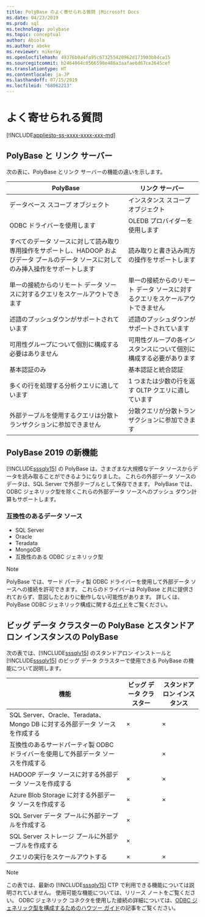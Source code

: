 ```yaml
---
title: PolyBase のよく寄せられる質問 |Microsoft Docs
ms.date: 04/23/2019
ms.prod: sql
ms.technology: polybase
ms.topic: conceptual
author: Abiola
ms.author: aboke
ms.reviewer: mikeray
ms.openlocfilehash: 49376b0a4fa95c673255420962d173903b84ca15
ms.sourcegitcommit: b2464064c0566590e486a3aafae6d67ce2645cef
ms.translationtype: HT
ms.contentlocale: ja-JP
ms.lasthandoff: 07/15/2019
ms.locfileid: "68062213"
---
```

# <a name="frequently-asked-questions"></a>よく寄せられる質問

[!INCLUDE[appliesto-ss-xxxx-xxxx-xxx-md](../../includes/appliesto-ss-xxxx-xxxx-xxx-md.md)]

## <a name="polybase-vs-linked-servers"></a>PolyBase と リンク サーバー
次の表に、PolyBase とリンク サーバーの機能の違いを示します。

|PolyBase | リンク サーバー|
|--------------------------|--------------------------|  
|データベース スコープ オブジェクト|インスタンス スコープ オブジェクト|
|ODBC ドライバーを使用します|OLEDB プロバイダーを使用します|
|すべてのデータ ソースに対して読み取り専用操作をサポートし、HADOOP およびデータ プールのデータ ソースに対してのみ挿入操作をサポートします|読み取りと書き込み両方の操作をサポートします|
|単一の接続からのリモート データ ソースに対するクエリをスケールアウトできます |単一の接続からのリモート データ ソースに対するクエリをスケールアウトできません|
|述語のプッシュダウンがサポートされています|述語のプッシュダウンがサポートされています|
|可用性グループについて個別に構成する必要はありません|可用性グループの各インスタンスについて個別に構成する必要があります|
|基本認証のみ|基本認証と統合認証|
|多くの行を処理する分析クエリに適しています|1 つまたは少数の行を返す OLTP クエリに適しています|
|外部テーブルを使用するクエリは分散トランザクションに参加できません|分散クエリが分散トランザクションに参加できます|

## <a name="whats-new-in-polybase-2019"></a>PolyBase 2019 の新機能 

[!INCLUDE[sssqlv15](../../includes/sssqlv15-md.md)] の PolyBase は、さまざまな大規模なデータ ソースからデータを読み取ることができるようになりました。 これらの外部データ ソースのデータは、SQL Server で外部テーブルとして保存できます。 PolyBase では、ODBC ジェネリック型を除くこれらの外部データ ソースへのプッシュ ダウン計算もサポートします。

### <a name="compatible-data-sources"></a>互換性のあるデータ ソース

- SQL Server
- Oracle
- Teradata
- MongoDB
- 互換性のある ODBC ジェネリック型
  
> [!NOTE]
> PolyBase では、サード パーティ製 ODBC ドライバーを使用して外部データ ソースへの接続を許可できます。 これらのドライバーは PolyBase と共に提供されておらず、意図したとおりに動作しない可能性があります。 詳しくは、PolyBase ODBC ジェネリック構成に関する[ガイド](../../relational-databases/polybase/polybase-configure-odbc-generic.md)をご覧ください。  

## <a name="polybase-in-big-data-clusters-vs-polybase-in-stand-alone-instances"></a>ビッグ データ クラスターの PolyBase とスタンドアロン インスタンスの PolyBase

次の表では、[!INCLUDE[sssqlv15](../../includes/sssqlv15-md.md)] のスタンドアロン インストールと [!INCLUDE[sssqlv15](../../includes/sssqlv15-md.md)] のビッグ データ クラスターで使用できる PolyBase の機能について説明します。

|機能 |ビッグ データ クラスター|スタンドアロン インスタンス|
|--------------------------|--------------------------|---------|   
|SQL Server、Oracle、Teradata、Mongo DB に対する外部データ ソースを作成する |×|× |
|互換性のあるサードパーティ製 ODBC ドライバーを使用して外部データ ソースを作成する | | ×|
|HADOOP データ ソースに対する外部データ ソースを作成する | ×| ×|
|Azure Blob Storage に対する外部データ ソースを作成する | ×| ×|
|SQL Server データ プールに外部テーブルを作成する | ×| |
|SQL Server ストレージ プールに外部テーブルを作成する | ×| |
|クエリの実行をスケールアウトする | ×| ×|

> [!NOTE]
>この表では、最新の [!INCLUDE[sssqlv15](../../includes/sssqlv15-md.md)] CTP で利用できる機能については説明されていません。 使用可能な機能については、リリース ノートをご覧ください。 ODBC ジェネリック コネクタを使用した接続の詳細については、[ODBC ジェネリック型を構成するためのハウツー ガイド](polybase-configure-odbc-generic.md)の記事をご覧ください。